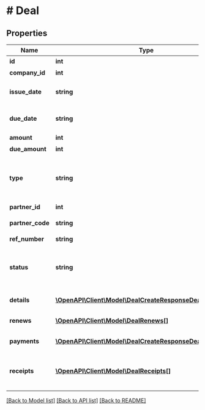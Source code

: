 # # Deal

## Properties

Name | Type | Description | Notes
------------ | ------------- | ------------- | -------------
**id** | **int** | 取引ID |
**company_id** | **int** | 事業所ID |
**issue_date** | **string** | 発生日 (yyyy-mm-dd) |
**due_date** | **string** | 支払期日 (yyyy-mm-dd) | [optional]
**amount** | **int** | 金額 |
**due_amount** | **int** | 支払残額 | [optional]
**type** | **string** | 収支区分 (収入: income, 支出: expense) | [optional]
**partner_id** | **int** | 取引先ID |
**partner_code** | **string** | 取引先コード | [optional]
**ref_number** | **string** | 管理番号 | [optional]
**status** | **string** | 決済状況 (未決済: unsettled, 完了: settled) |
**details** | [**\OpenAPI\Client\Model\DealCreateResponseDealDetails[]**](DealCreateResponseDealDetails.md) | 取引の明細行 | [optional]
**renews** | [**\OpenAPI\Client\Model\DealRenews[]**](DealRenews.md) | 取引の+更新行 | [optional]
**payments** | [**\OpenAPI\Client\Model\DealCreateResponseDealPayments[]**](DealCreateResponseDealPayments.md) | 取引の支払行 | [optional]
**receipts** | [**\OpenAPI\Client\Model\DealReceipts[]**](DealReceipts.md) | 証憑ファイル（ファイルボックスのファイル） | [optional]

[[Back to Model list]](../../README.md#models) [[Back to API list]](../../README.md#endpoints) [[Back to README]](../../README.md)
